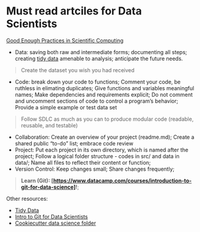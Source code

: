 # Must read artciles for Data Scientists

[Good Enough Practices in Scientific Computing](https://arxiv.org/pdf/1609.00037.pdf)

- Data: saving both raw and intermediate forms; documenting all steps; creating [tidy data](https://www.jstatsoft.org/article/view/v059i10) amenable to analysis; anticipate the future needs.
> Create the dataset you wish you had received
- Code: break down your code to functions; Comment your code, be ruthless in elimating duplicates; Give functions and variables meaningful names; Make dependencies and requirements explicit; Do not comment and uncomment sections of code to control a program’s behavior; Provide a simple example or test data set
> Follow SDLC as much as you can to produce modular code (readable, reusable, and testable)
- Collaboration: Create an overview of your project (readme.md); Create a shared public “to-do” list; embrace code review
- Project: Put each project in its own directory, which is named after the project; Follow a logical folder structure - codes in src/ and data in data/; Name all files to reflect their content or function; 
- Version Control: Keep changes small; Share changes frequently;
>**Learn (Git): [https://www.datacamp.com/courses/introduction-to-git-for-data-science]!**;


Other resources:
* [Tidy Data](https://www.jstatsoft.org/article/view/v059i10)
* [Intro to Git for Data Scientists](https://www.datacamp.com/courses/introduction-to-git-for-data-science)
* [Cookiecutter data science folder](https://github.com/drivendata/cookiecutter-data-science)
